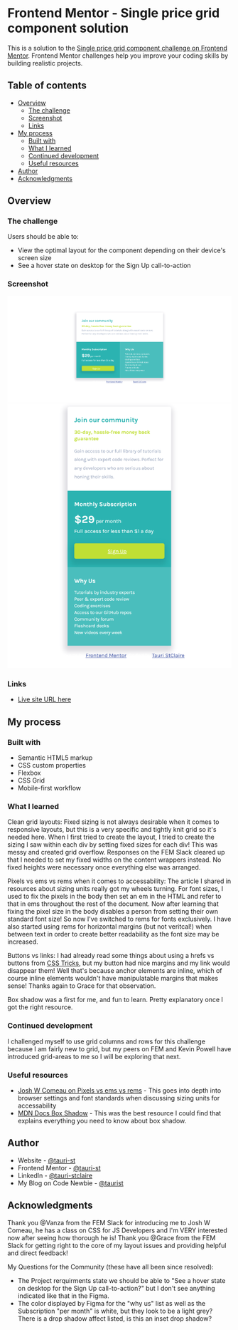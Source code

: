 # Frontend Mentor - Single price grid component solution

This is a solution to the [Single price grid component challenge on Frontend Mentor](https://www.frontendmentor.io/challenges/single-price-grid-component-5ce41129d0ff452fec5abbbc). Frontend Mentor challenges help you improve your coding skills by building realistic projects. 

## Table of contents

- [Overview](#overview)
  - [The challenge](#the-challenge)
  - [Screenshot](#screenshot)
  - [Links](#links)
- [My process](#my-process)
  - [Built with](#built-with)
  - [What I learned](#what-i-learned)
  - [Continued development](#continued-development)
  - [Useful resources](#useful-resources)
- [Author](#author)
- [Acknowledgments](#acknowledgments)

## Overview

### The challenge

Users should be able to:

- View the optimal layout for the component depending on their device's screen size
- See a hover state on desktop for the Sign Up call-to-action

### Screenshot

![Desktop and Tablet Styles](/images/fem-grid-solution-screenshot.png)
![Mobile](/images/fem-grid-mobile-solution-screenshot.png)

### Links

- [Live site URL here](https://tauri-st.github.io/single-price-grid-component-master/)

## My process

### Built with

- Semantic HTML5 markup
- CSS custom properties
- Flexbox
- CSS Grid
- Mobile-first workflow

### What I learned

Clean grid layouts: Fixed sizing is not always desirable when it comes to responsive layouts, but this is a very specific and tightly knit grid so it's needed here. When I first tried to create the layout, I tried to create the sizing I saw within each div by setting fixed sizes for each div! This was messy and created grid overflow. Responses on the FEM Slack cleared up that I needed to set my fixed widths on the content wrappers instead. No fixed heights were necessary once everything else was arranged.

Pixels vs ems vs rems when it comes to accessability: The article I shared in resources about sizing units really got my wheels turning. For font sizes, I used to fix the pixels in the body then set an em in the HTML and refer to that in ems throughout the rest of the document. Now after learning that fixing the pixel size in the body disables a person from setting their own standard font size! So now I've switched to rems for fonts exclusively. I have also started using rems for horizontal margins (but not veritcal!) when between text in order to create better readability as the font size may be increased.

Buttons vs links: I had already read some things about using a hrefs vs buttons from [CSS Tricks](https://css-tricks.com/a-complete-guide-to-links-and-buttons/), but my button had nice margins and my link would disappear them! Well that's because anchor elements are inline, which of course inline elements wouldn't have manipulatable margins that makes sense! Thanks again to Grace for that observation.

Box shadow was a first for me, and fun to learn. Pretty explanatory once I got the right resource.

### Continued development

I challenged myself to use grid columns and rows for this challenge because I am fairly new to grid, but my peers on FEM and Kevin Powell have introduced grid-areas to me so I will be exploring that next.

### Useful resources

- [Josh W Comeau on Pixels vs ems vs rems]((https://www.joshwcomeau.com/css/)surprising-truth-about-pixels-and-accessibility/) - This goes into depth into browser settings and font standards when discussing sizing units for accessability
- [MDN Docs Box Shadow](https://developer.mozilla.org/en-US/docs/Web/CSS/box-shadow) - This was the best resource I could find that explains everything you need to know about box shadow.

## Author

- Website - [@tauri-st](https://github.com/tauri-st)
- Frontend Mentor - [@tauri-st](https://www.frontendmentor.io/profile/tauri-st)
- LinkedIn - [@tauri-stclaire](https://www.linkedin.com/in/tauri-stclaire/)
- My Blog on Code Newbie - [@taurist](https://community.codenewbie.org/taurist)

## Acknowledgments

Thank you @Vanza from the FEM Slack for introducing me to Josh W Comeau, he has a class on CSS for JS Developers and I'm VERY interested now after seeing how thorough he is!
Thank you @Grace from the FEM Slack for getting right to the core of my layout issues and providing helpful and direct feedback!

My Questions for the Community (these have all been since resolved):
- The Project rerquirments state we should be able to "See a hover state on desktop for the Sign Up call-to-action?" but I don't see anything indicated like that in the Figma.
- The color displayed by Figma for the "why us" list as well as the Subscription "per month" is white, but they look to be a light grey? There is a drop shadow affect listed, is this an inset drop shadow?
